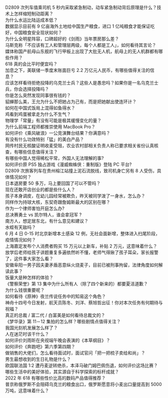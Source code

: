 D2809 次列车值乘司机 5 秒内采取紧急制动，动车紧急制动背后原理是什么？技术上怎样缩短制动距离？  
为什么水运比陆运成本低？  
数据显示目前有 9 亿亩海外土地给中国生产粮食，进口 1 亿吨粮食才能保证吃好，中国粮食安全现状如何？  
为什么全明星阵容，口碑超好的《剑雨》当年票房那么差？  
马斯克称「不应该有工人和管理层两级，每个人都是工人」，如何看待其言论？  
媒体称国产航母山东舰的飞行甲板上出现了大批无人机，航母上的无人机群都有哪些作用？  
618 真的会比平时便宜吗？  
加息之下，美联储一季度末账面巨亏 2.2 万亿元人民币，有哪些值得关注的信息？  
应该怎样看待拒绝投降的乌克兰士兵？这些人是愚忠吗？如果你是一名乌克兰士兵，你会选择投降吗？  
你是怎么突然发现同事很有钱的？  
貂蝉那么美，王允为什么不把她占为己有，而是把她献出使连环计？  
如何在中国式饭局上混得如鱼得水？  
鸡看到鸡蛋被拿走为什么不生气？  
物理学「常量」有没有可能是极其缓慢变化的量？  
为什么前端工程师都推崇使用 MacBook Pro？  
如何评价《乘风破浪》一公竞演舞台结果？你满意吗？  
有没有什么功效特别「猛」的美白产品？  
网传村民无核酸证明收麦受阻，农业农村部相关负责人称已要求相关省份认真核查，有哪些信息值得关注？  
有哪些中国人觉得稀松平常，外国人无法理解的事?  
如何评价原 PS5 独占游戏《漫威蜘蛛侠：重制版》登陆 PC 平台?  
D2809 次旅客列车在贵州榕江站撞上泥石流脱线，致司机身亡另有 8 人受伤，具体情况如何？  
日本退房要 50 多万，马上要回国了可以不管吗？  
现在还敢开店创业的都是些什么人？  
孩子本身调皮，在幼儿园经常被欺负，昨天被同学泼了一身水，怎么办？  
同样作为持球大核，东契奇跟詹姆斯最大的区别在哪？  
作为一个律师害怕开庭怎么办?  
总决赛勇士 vs 凯尔特人，谁会拿冠军 ?  
南方人，想定居东北，有什么意见和建议？  
水蛭有天敌吗？  
6 月 4 日 0-15 时北京新增本土感染 12 例，无社会面新增，整体进入扫尾阶段，疫情情况如何？  
上海嘉定发布个人消费者购买 15 万元以上新车，补贴 2 万元，这意味着什么？  
放学后老师给孩子讲题重复多遍依然听不懂，老师气得揪了孩子耳朵，家长报警了，这件事大家怎么看？  
安徽阜阳一男子因夫妻矛盾恶意纵火烧麦子，目前已被刑事拘留，法律角度如何解读此事？  
饭量大是种怎样的体验？  
《警察荣誉》第 13 集中为什么所有人（除了四个新来的）都要夏洁道歉？  
为什么钱很重要呢？  
如何看待《原神》夜兰传说任务中的知易这个角色？  
神舟十四号今日发射，航天员陈冬、刘洋、蔡旭哲出征！你对本次任务有何期待与祝福？  
真正的总裁 / 富二代 / 白富美是如何看待总裁文的？  
《梦华录》第 11－12 集拍的怎么样？哪些剧情点值得关注？  
我国光刻机发展怎么样了？  
人在迷茫时该干什么？  
如何评价刘雨昕在央视端午晚会表演的《本草纲目》？  
如何评价《奔跑吧》第六季第四期？  
做销售的大佬们，怎么看待面试时，面试官问「把一把梳子卖给和尚」？  
男生最想收到的生日礼物是什么？  
欧国联法国 1:2 遭丹麦逆转绝杀，本泽马破门姆巴佩伤退，如何评价这场比赛？  
哪些生活中的美好体验，其实源自于科学探索的标杆成就？  
2022 年 618 有哪些性价比高的数码产品值得推荐？  
普京称俄罗斯不会阻碍乌克兰的粮食出口，俄罗斯愿意将小麦出口量提高到 5000 万吨，这意味着什么？  
